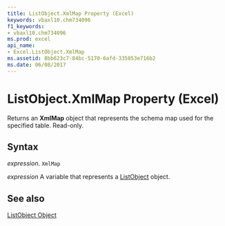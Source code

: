 ```yaml
---
title: ListObject.XmlMap Property (Excel)
keywords: vbaxl10.chm734096
f1_keywords:
- vbaxl10.chm734096
ms.prod: excel
api_name:
- Excel.ListObject.XmlMap
ms.assetid: 8bb623c7-84bc-5170-6afd-335853e716b2
ms.date: 06/08/2017
---
```



# ListObject.XmlMap Property (Excel)

Returns an  **XmlMap** object that represents the schema map used for the specified table. Read-only.


## Syntax

 _expression_. `XmlMap`

 _expression_ A variable that represents a [ListObject](./Excel.ListObject.md) object.


## See also


[ListObject Object](Excel.ListObject.md)

